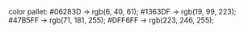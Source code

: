 color pallet:
#06283D -> rgb(6, 40, 61);
#1363DF -> rgb(19, 99, 223);
#47B5FF -> rgb(71, 181, 255);
#DFF6FF -> rgb(223, 246, 255);